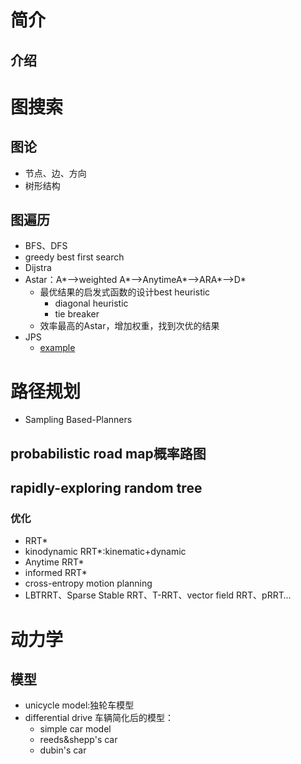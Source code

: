 # 简介

## 介绍


# 图搜索
## 图论
- 节点、边、方向
- 树形结构

## 图遍历
- BFS、DFS
- greedy best first search
- Dijstra
- Astar：A*-->weighted A*-->AnytimeA*-->ARA*-->D*
  - 最优结果的启发式函数的设计best heuristic
    - diagonal heuristic
    - tie breaker
  - 效率最高的Astar，增加权重，找到次优的结果
- JPS
    - [example](https://zerowidth.com/2013/a-visual-explanation-of-jump-point-search.html)


# 路径规划
- Sampling Based-Planners
## probabilistic road map概率路图
## rapidly-exploring random tree
### 优化
- RRT*
- kinodynamic RRT*:kinematic+dynamic
- Anytime RRT*
- informed RRT*
- cross-entropy motion planning
- LBTRRT、Sparse Stable RRT、T-RRT、vector field RRT、pRRT…


# 动力学
## 模型
- unicycle model:独轮车模型
- differential drive 车辆简化后的模型：
  - simple car model
  - reeds&shepp's car
  - dubin's car
## 
























